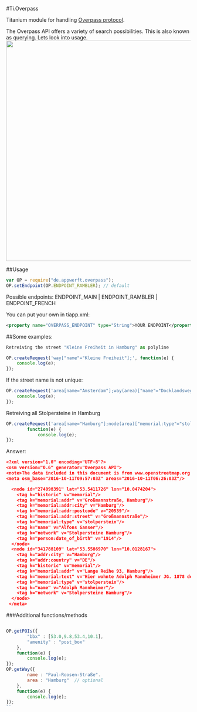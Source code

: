 #Ti.Overpass

Titanium module for handling [Overpass protocol](http://wiki.openstreetmap.org/wiki/Overpass_API/Overpass_API_by_Example).

The Overpass API offers a variety of search possibilities. This is also known as querying. Lets look into usage.
<img src="http://overpass-api.de/logo.png" width=600 />

##Usage
```javascript
var OP = require("de.appwerft.overpass");
OP.setEndpoint(OP.ENDPOINT_RAMBLER); // default
```
Possible endpoints:
ENDPOINT_MAIN | ENDPOINT_RAMBLER | ENDPOINT_FRENCH

You can put your own in tiapp.xml:
```xml
<property name="OVERPASS_ENDPOINT" type="String">YOUR ENDPOINT</property>
```

##Some examples:
```javascript
Retreiving the street "Kleine Freiheit in Hamburg" as polyline
```
```javascript
OP.createRequest('way["name"="Kleine Freiheit"];', function(e) {
	console.log(e);
});
```
If the street name is not unique:
```javascript
OP.createRequest('area[name="Amsterdam"];way(area)["name"="Docklandsweg"];(._;>;);', function(e) {
	console.log(e);
});
```

Retreiving  all Stolpersteine in Hamburg
```javascript
OP.createRequest('area[name="Hamburg"];node(area)["memorial:type"="stolperstein"];',
		function(e) {
			console.log(e);
});
```
Answer:
```json
<?xml version="1.0" encoding="UTF-8"?>
<osm version="0.6" generator="Overpass API">
<note>The data included in this document is from www.openstreetmap.org. The data is made available under ODbL.</note>
<meta osm_base="2016-10-11T09:57:03Z" areas="2016-10-11T06:26:03Z"/>

  <node id="274098391" lat="53.5411726" lon="10.0474204">
    <tag k="historic" v="memorial"/>
    <tag k="memorial:addr" v="Großmannstraße, Hamburg"/>
    <tag k="memorial:addr:city" v="Hamburg"/>
    <tag k="memorial:addr:postcode" v="20539"/>
    <tag k="memorial:addr:street" v="Großmannstraße"/>
    <tag k="memorial:type" v="stolperstein"/>
    <tag k="name" v="Alfons Ganser"/>
    <tag k="network" v="Stolpersteine Hamburg"/>
    <tag k="person:date_of_birth" v="1914"/>
  </node>
  <node id="341788109" lat="53.5586970" lon="10.0128167">
    <tag k="addr:city" v="Hamburg"/>
    <tag k="addr:country" v="DE"/>
    <tag k="historic" v="memorial"/>
    <tag k="memorial:addr" v="Lange Reihe 93, Hamburg"/>
    <tag k="memorial:text" v="Hier wohnte Adolph Mannheimer JG. 1878 deportiert 1941 Minsk ???"/>
    <tag k="memorial:type" v="stolperstein"/>
    <tag k="name" v="Adolph Mannheimer"/>
    <tag k="network" v="Stolpersteine Hamburg"/>
  </node>
 </meta> 
```

###Additional functions/methods
```javascript

OP.getPOIs({
		"bbx" : [53.0,9.8,53.4,10.1],
		"amenity" : "post_box"
	},
	function(e) {
		console.log(e);
});
OP.getWay({
		name : "Paul-Roosen-Straße".
		area : "Hamburg"  // optional
	},
	function(e) {
		console.log(e);
});
``